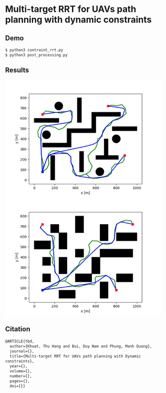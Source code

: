 # Multi-target RRT for UAVs path planning with dynamic constraints

## Demo
```
$ python3 contraint_rrt.py
$ python3 post_processing.py
```

## Results
![result](result/scen1.png)
![result](result/scen2.png)

## Citation
```
@ARTICLE{tbd,
  author={Khuat, Thu Hang and Bui, Duy Nam and Phung, Manh Duong},
  journal={}, 
  title={Multi-target RRT for UAVs path planning with Dynamic constraints}, 
  year={},
  volume={},
  number={},
  pages={},
  doi={}}
```